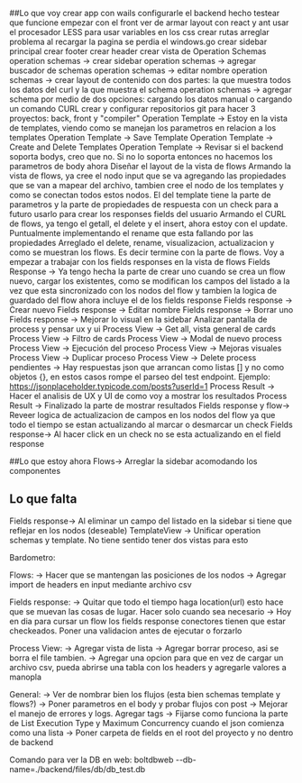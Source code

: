 ##Lo que voy
crear app con wails
configurarle el backend hecho
testear que funcione
empezar con el front ver de armar layout con react y ant
usar el procesador LESS para usar variables en los css
crear rutas
arreglar problema al recargar la pagina se perdia el windows.go
crear sidebar principal
crear footer
crear header
crear vista de Operation Schemas
operation schemas -> crear sidebar
operation schemas -> agregar buscador de schemas
operation schemas -> editar nombre
operation schemas -> crear layout de contenido con dos partes: la que muestra todos los datos del curl y la que muestra el schema
operation schemas -> agregar schema por medio de dos opciones: cargando los datos manual o cargando un comando CURL
crear y configurar repositorios git para hacer 3 proyectos: back, front y "compiler"
Operation Template -> Estoy en la vista de templates, viendo como se manejan los parametros en relacion a los templates
Operation Template -> Save Template
Operation Template -> Create and Delete Templates
Operation Template -> Revisar si el backend soporta bodys, creo que no. Si no lo soporta entonces no hacemos los parametros de body ahora
Diseñar el layout de la vista de flows
Armando la vista de flows, ya cree el nodo input que se va agregando las propiedades que se van a mapear del archivo, tambien cree el nodo de los templates y como se conectan todos estos nodos. El del template tiene la parte de parametros y la parte de propiedades de respuesta con un check para a futuro usarlo para crear los responses fields del usuario
Armando el CURL de flows, ya tengo el getall, el delete y el insert, ahora estoy con el update. Puntualmente implementando el rename que esta fallando por las propiedades
Arreglado el delete, rename, visualizacion, actualizacion y como se muestran los flows. Es decir termine con la parte de flows.
Voy a empezar a trabajar con los fields responses en la vista de flows
Fields Response -> Ya tengo hecha la parte de crear uno cuando se crea un flow nuevo, cargar los existentes, como se modifican los campos del listado a la vez que esta sincronizado con los nodos del flow y tambien la logica de guardado del flow ahora incluye el de los fields response
Fields response -> Crear nuevo
Fields response -> Editar nombre
Fields response -> Borrar uno
Fields response -> Mejorar lo visual en la sidebar
Analizar pantalla de process y pensar ux y ui
Process View -> Get all, vista general de cards
Process View -> Filtro de cards
Process View -> Modal de nuevo process
Process View -> Ejecución del proceso
Process View -> Mejoras visuales
Process View -> Duplicar proceso
Process View -> Delete process pendientes
-> Hay respuestas json que arrancan como listas [] y no como objetos {}, en estos casos rompe el parseo del test endpoint. Ejemplo: https://jsonplaceholder.typicode.com/posts?userId=1
Process Result -> Hacer el analisis de UX y UI de como voy a mostrar los resultados
Process Result -> Finalizado la parte de mostrar resultados
Fields response y flow-> Reveer logica de actualizacion de campos en los nodos del flow ya que todo el tiempo se estan actualizando al marcar o desmarcar un check
Fields response-> Al hacer click en un check no se esta actualizando en el field response

##Lo que estoy ahora
Flows-> Arreglar la sidebar acomodando los componentes

## Lo que falta
Fields response-> Al eliminar un campo del listado en la sidebar si tiene que reflejar en los nodos (deseable)
TemplateView -> Unificar operation schemas y template. No tiene sentido tener dos vistas para esto


Bardometro:

Flows:
    -> Hacer que se mantengan las posiciones de los nodos
    -> Agregar import de headers en input mediante archivo csv

Fields response:
    -> Quitar que todo el tiempo haga location(url) esto hace que se muevan las cosas de lugar. Hacer solo cuando sea necesario
    -> Hoy en dia para cursar un flow los fields response conectores tienen que estar checkeados. Poner una validacion antes de ejecutar o forzarlo

Process View:
    -> Agregar vista de lista
    -> Agregar borrar proceso, asi se borra el file tambien.
    -> Agregar una opcion para que en vez de cargar un archivo csv, pueda abrirse una tabla con los headers y agregarle valores a manopla

General:
    -> Ver de nombrar bien los flujos (esta bien schemas template y flows?)
    -> Poner parametros en el body y probar flujos con post
    -> Mejorar el manejo de errores y logs. Agregar tags 
    -> Fijarse como funciona la parte de List Execution Type y Maximum Concurrency cuando el json comienza como una lista
    -> Poner carpeta de fields en el root del proyecto y no dentro de backend


Comando para ver la DB en web:
boltdbweb --db-name=./backend/files/db/db_test.db